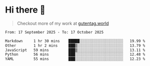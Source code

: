 # Hi there 👋

> Checkout more of my work at [gutentag.world](https://www.gutentag.world)

<!--
**samgutentag/samgutentag** is a ✨ _special_ ✨ repository because its `README.md` (this file) appears on your GitHub profile.

Here are some ideas to get you started:

- 🔭 I’m currently working on ...
- 🌱 I’m currently learning ...
- 👯 I’m looking to collaborate on ...
- 🤔 I’m looking for help with ...
- 💬 Ask me about ...
- 📫 How to reach me: ...
- 😄 Pronouns: ...
- ⚡ Fun fact: ...
-->

<!-- https://github.com/marketplace/actions/profile-readme-development-stats -->
<!--START_SECTION:waka-->

```txt
From: 17 September 2025 - To: 17 October 2025

Markdown     1 hr 30 mins    █████░░░░░░░░░░░░░░░░░░░░   19.99 %
Other        1 hr 2 mins     ███▒░░░░░░░░░░░░░░░░░░░░░   13.79 %
JavaScript   59 mins         ███▒░░░░░░░░░░░░░░░░░░░░░   13.11 %
Python       56 mins         ███░░░░░░░░░░░░░░░░░░░░░░   12.48 %
YAML         55 mins         ███░░░░░░░░░░░░░░░░░░░░░░   12.23 %
```

<!--END_SECTION:waka-->
